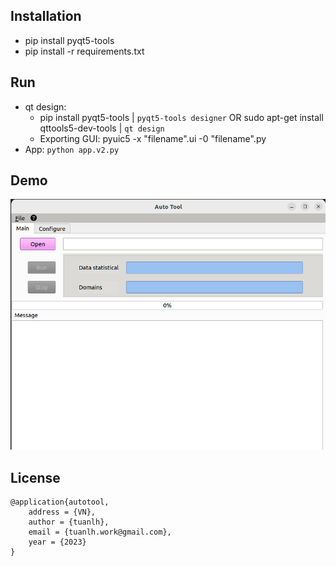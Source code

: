 ## Installation
- pip install pyqt5-tools
- pip install -r requirements.txt


## Run
* qt design:
    - pip install pyqt5-tools  | ```pyqt5-tools designer```
      OR sudo apt-get install qttools5-dev-tools   | ```qt design```
    - Exporting GUI: pyuic5 -x "filename".ui -0 "filename".py
* App: ```python app.v2.py```


## Demo
![url](resources/app.png)

## License
```
@application{autotool,  
    address = {VN},  
    author = {tuanlh},
    email = {tuanlh.work@gmail.com},  
    year = {2023}  
}
```